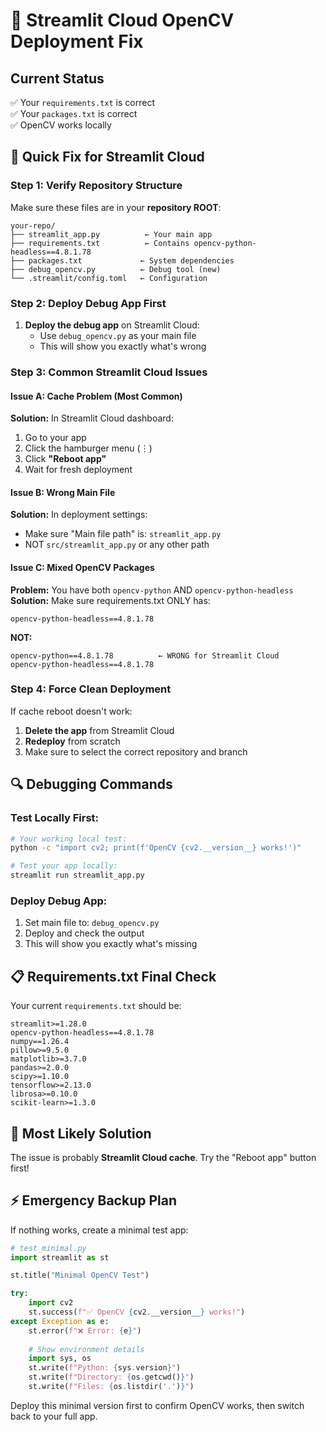 # 🚨 Streamlit Cloud OpenCV Deployment Fix

## Current Status
✅ Your `requirements.txt` is correct  
✅ Your `packages.txt` is correct  
✅ OpenCV works locally  

## 🎯 **Quick Fix for Streamlit Cloud**

### Step 1: Verify Repository Structure
Make sure these files are in your **repository ROOT**:
```
your-repo/
├── streamlit_app.py          ← Your main app
├── requirements.txt          ← Contains opencv-python-headless==4.8.1.78
├── packages.txt             ← System dependencies
├── debug_opencv.py          ← Debug tool (new)
└── .streamlit/config.toml   ← Configuration
```

### Step 2: Deploy Debug App First
1. **Deploy the debug app** on Streamlit Cloud:
   - Use `debug_opencv.py` as your main file
   - This will show you exactly what's wrong

### Step 3: Common Streamlit Cloud Issues

#### Issue A: Cache Problem (Most Common)
**Solution:** In Streamlit Cloud dashboard:
1. Go to your app
2. Click the hamburger menu (⋮)
3. Click **"Reboot app"** 
4. Wait for fresh deployment

#### Issue B: Wrong Main File
**Solution:** In deployment settings:
- Make sure "Main file path" is: `streamlit_app.py`
- NOT `src/streamlit_app.py` or any other path

#### Issue C: Mixed OpenCV Packages
**Problem:** You have both `opencv-python` AND `opencv-python-headless`
**Solution:** Make sure requirements.txt ONLY has:
```
opencv-python-headless==4.8.1.78
```
**NOT:**
```
opencv-python==4.8.1.78          ← WRONG for Streamlit Cloud
opencv-python-headless==4.8.1.78
```

### Step 4: Force Clean Deployment
If cache reboot doesn't work:
1. **Delete the app** from Streamlit Cloud
2. **Redeploy** from scratch
3. Make sure to select the correct repository and branch

## 🔍 Debugging Commands

### Test Locally First:
```bash
# Your working local test:
python -c "import cv2; print(f'OpenCV {cv2.__version__} works!')"

# Test your app locally:
streamlit run streamlit_app.py
```

### Deploy Debug App:
1. Set main file to: `debug_opencv.py`
2. Deploy and check the output
3. This will show you exactly what's missing

## 📋 Requirements.txt Final Check

Your current `requirements.txt` should be:
```
streamlit>=1.28.0
opencv-python-headless==4.8.1.78
numpy==1.26.4
pillow>=9.5.0
matplotlib>=3.7.0
pandas>=2.0.0
scipy>=1.10.0
tensorflow>=2.13.0
librosa>=0.10.0
scikit-learn>=1.3.0
```

## 🎯 **Most Likely Solution**
The issue is probably **Streamlit Cloud cache**. Try the "Reboot app" button first!

## ⚡ Emergency Backup Plan
If nothing works, create a minimal test app:

```python
# test_minimal.py
import streamlit as st

st.title("Minimal OpenCV Test")

try:
    import cv2
    st.success(f"✅ OpenCV {cv2.__version__} works!")
except Exception as e:
    st.error(f"❌ Error: {e}")
    
    # Show environment details
    import sys, os
    st.write(f"Python: {sys.version}")
    st.write(f"Directory: {os.getcwd()}")
    st.write(f"Files: {os.listdir('.')}")
```

Deploy this minimal version first to confirm OpenCV works, then switch back to your full app.